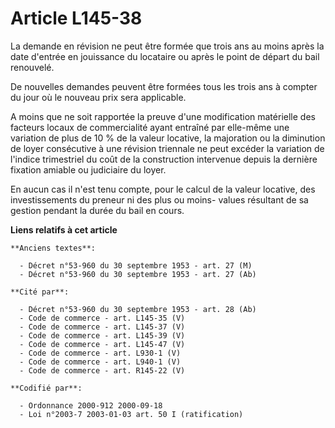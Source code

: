 # Article L145-38

La demande en révision ne peut être formée que trois ans au moins après la date d'entrée en jouissance du locataire ou après
le point de départ du bail renouvelé.

De nouvelles demandes peuvent être formées tous les trois ans à compter du jour où le nouveau prix sera applicable.

A moins que ne soit rapportée la preuve d'une modification matérielle des facteurs locaux de commercialité ayant entraîné par
elle-même une variation de plus de 10 % de la valeur locative, la majoration ou la diminution de loyer consécutive à une
révision triennale ne peut excéder la variation de l'indice trimestriel du coût de la construction intervenue depuis la
dernière fixation amiable ou judiciaire du loyer.

En aucun cas il n'est tenu compte, pour le calcul de la valeur locative, des investissements du preneur ni des plus ou moins-
values résultant de sa gestion pendant la durée du bail en cours.

**Liens relatifs à cet article**

	**Anciens textes**:

	  - Décret n°53-960 du 30 septembre 1953 - art. 27 (M)
	  - Décret n°53-960 du 30 septembre 1953 - art. 27 (Ab)

	**Cité par**:

	  - Décret n°53-960 du 30 septembre 1953 - art. 28 (Ab)
	  - Code de commerce - art. L145-35 (V)
	  - Code de commerce - art. L145-37 (V)
	  - Code de commerce - art. L145-39 (V)
	  - Code de commerce - art. L145-47 (V)
	  - Code de commerce - art. L930-1 (V)
	  - Code de commerce - art. L940-1 (V)
	  - Code de commerce - art. R145-22 (V)

	**Codifié par**:

	  - Ordonnance 2000-912 2000-09-18
	  - Loi n°2003-7 2003-01-03 art. 50 I (ratification)
